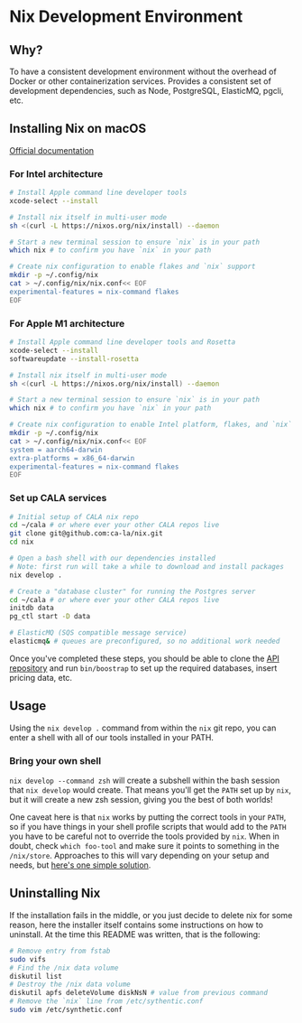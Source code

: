 # Nix Development Environment

## Why?

To have a consistent development environment without the overhead of Docker or
other containerization services. Provides a consistent set of development
dependencies, such as Node, PostgreSQL, ElasticMQ, pgcli, etc.

## Installing Nix on macOS

[Official documentation](https://nixos.org/manual/nix/stable/#sect-macos-installation)

### For Intel architecture

```bash
# Install Apple command line developer tools
xcode-select --install

# Install nix itself in multi-user mode
sh <(curl -L https://nixos.org/nix/install) --daemon

# Start a new terminal session to ensure `nix` is in your path
which nix # to confirm you have `nix` in your path

# Create nix configuration to enable flakes and `nix` support
mkdir -p ~/.config/nix
cat > ~/.config/nix/nix.conf<< EOF
experimental-features = nix-command flakes
EOF

```

### For Apple M1 architecture

```bash
# Install Apple command line developer tools and Rosetta
xcode-select --install
softwareupdate --install-rosetta

# Install nix itself in multi-user mode
sh <(curl -L https://nixos.org/nix/install) --daemon

# Start a new terminal session to ensure `nix` is in your path
which nix # to confirm you have `nix` in your path

# Create nix configuration to enable Intel platform, flakes, and `nix` support
mkdir -p ~/.config/nix
cat > ~/.config/nix/nix.conf<< EOF
system = aarch64-darwin
extra-platforms = x86_64-darwin
experimental-features = nix-command flakes
EOF
```

### Set up CALA services

```bash
# Initial setup of CALA nix repo
cd ~/cala # or where ever your other CALA repos live
git clone git@github.com:ca-la/nix.git
cd nix

# Open a bash shell with our dependencies installed
# Note: first run will take a while to download and install packages
nix develop .

# Create a "database cluster" for running the Postgres server
cd ~/cala # or where ever your other CALA repos live
initdb data
pg_ctl start -D data

# ElasticMQ (SQS compatible message service)
elasticmq& # queues are preconfigured, so no additional work needed
```

Once you've completed these steps, you should be able to clone the [API
repository](https://github.com/ca-la/api) and run `bin/boostrap` to set up the
required databases, insert pricing data, etc.

## Usage

Using the `nix develop .` command from within the `nix` git repo, you can enter
a shell with all of our tools installed in your PATH.

### Bring your own shell

`nix develop --command zsh` will create a subshell within the bash session that
`nix develop` would create. That means you'll get the `PATH` set up by `nix`,
but it will create a new zsh session, giving you the best of both worlds!

One caveat here is that `nix` works by putting the correct tools in your `PATH`,
so if you have things in your shell profile scripts that would add to the `PATH`
you have to be careful not to override the tools provided by `nix`. When in
doubt, check `which foo-tool` and make sure it points to something in the
`/nix/store`. Approaches to this will vary depending on your setup and needs,
but [here's one simple solution](https://github.com/dylanpyle/dotfiles/commit/f5f58e722824a20872eb4f794063bc0e00d9a493).

## Uninstalling Nix

If the installation fails in the middle, or you just decide to delete nix for
some reason, here the installer itself contains some instructions on how to
uninstall. At the time this README was written, that is the following:

```bash
# Remove entry from fstab
sudo vifs
# Find the /nix data volume
diskutil list
# Destroy the /nix data volume
diskutil apfs deleteVolume diskNsN # value from previous command
# Remove the `nix` line from /etc/sythentic.conf
sudo vim /etc/synthetic.conf
```
